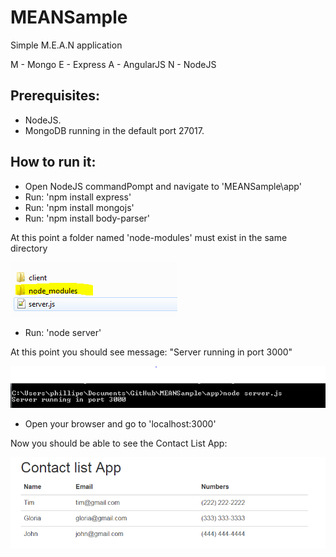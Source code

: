 # MEANSample
Simple M.E.A.N application

M - Mongo 
E - Express 
A - AngularJS 
N - NodeJS  

## Prerequisites:

 - NodeJS.
 - MongoDB running in the default port 27017.

## How to run it:

- Open NodeJS commandPompt and navigate to 'MEANSample\app'
- Run: 'npm install express'
- Run: 'npm install mongojs'
- Run: 'npm install body-parser'

At this point a folder named 'node-modules' must exist in the same directory

![Server running](images/node-modules_Folder.PNG)

- Run: 'node server'

At this point you should see message: "Server running in port 3000"

![Server running](images/nodeRunning.PNG)

- Open your browser and go to 'localhost:3000'

Now you should be able to see the Contact List App:

![Client running](images/clientRunning.PNG)

